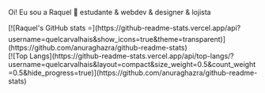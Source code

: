 Oi! Eu sou a Raquel 💌
estudante & webdev & designer & lojista

<div>
  [![Raquel's GitHub stats ⭐](https://github-readme-stats.vercel.app/api?username=quelcarvalhais&show_icons=true&theme=transparent)](https://github.com/anuraghazra/github-readme-stats)
</div>
<div>
  [![Top Langs](https://github-readme-stats.vercel.app/api/top-langs/?username=quelcarvalhais&layout=compact&size_weight=0.5&count_weight=0.5&hide_progress=true)](https://github.com/anuraghazra/github-readme-stats)
</div>

